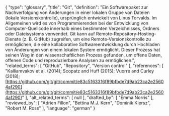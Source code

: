 {
    "type": "glossary",
    "title": "Git",
    "definition": "Ein Softwarepaket zur Nachverfolgung von Änderungen in einer lokalen Gruppe von Dateien (lokale Versionskontrolle), ursprünglich entwickelt von Linus Torvalds. Im Allgemeinen wird es von Programmierenden bei der Entwicklung von Computer-Quellcode innerhalb eines bestimmten Verzeichnisses, Ordners oder Dateisystems verwendet. Git kann auf Remote-Repository-Hosting-Dienste (z. B. GitHub) zugreifen, um eine Remote-Versionskontrolle zu ermöglichen, die eine kollaborative Softwareentwicklung durch Hochladen von Änderungen von einem lokalen System ermöglicht. Dieser Prozess hat seinen Weg in den wissenschaftlichen Prozess gefunden, um offene Daten, offenen Code und reproduzierbare Analysen zu ermöglichen.",
    "related_terms": [
        "GitHub",
        "Repository",
        "Version control"
    ],
    "references": [
        "Kalliamvakov et al. (2014); Scopatz and Huff (2015); Vuorre and Curley (2018); [https://github.com/git/git/commit/e83c5163316f89bfbde7d9ab23ca2e25604af290](https://github.com/git/git/commit/e83c5163316f89bfbde7d9ab23ca2e25604af290)"
    ],
    "alt_related_terms": [
        null
    ],
    "drafted_by": [
        "Emma Norris"
    ],
    "reviewed_by": [
        "Adrien Fillon",
        "Bettina M.J. Kern",
        "Dominik Kiersz",
        "Robert M. Ross"
    ],
    "language": "german"
}